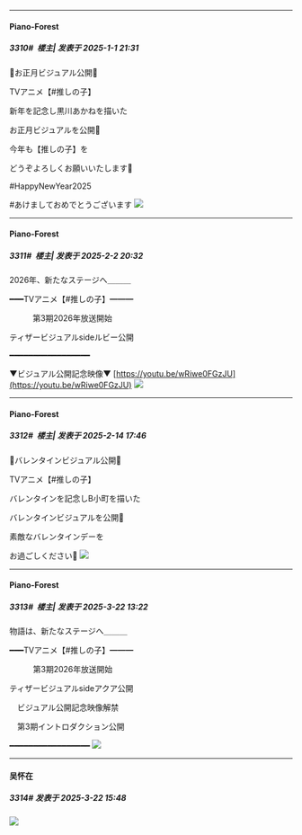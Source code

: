 ﻿
*****

####  Piano-Forest  
##### 3310#         楼主| 发表于 2025-1-1 21:31

🌟お正月ビジュアル公開🌟

TVアニメ【#推しの子】

新年を記念し黒川あかねを描いた

お正月ビジュアルを公開🎍

今年も【推しの子】を

どうぞよろしくお願いいたします🌟

#HappyNewYear2025 

#あけましておめでとうございます 
<img src="https://p.sda1.dev/21/f121847c49d26c7498639d2ef56c7de1/20250101_212924.jpg" referrerpolicy="no-referrer">

*****

####  Piano-Forest  
##### 3311#         楼主| 发表于 2025-2-2 20:32

2026年、新たなステージへ＿＿＿

━━━TVアニメ【#推しの子】━━━

     　  第3期2026年放送開始

 ティザービジュアルsideルビー公開 

━━━━━━━━━━━━━━━━━

▼ビジュアル公開記念映像▼
[https://youtu.be/wRiwe0FGzJU](https://youtu.be/wRiwe0FGzJU)
<img src="https://p.sda1.dev/21/bf007be3589ae5528f96f941c8f90ba8/20250202_203150.jpg" referrerpolicy="no-referrer">

*****

####  Piano-Forest  
##### 3312#         楼主| 发表于 2025-2-14 17:46

🌟バレンタインビジュアル公開🌟

TVアニメ【#推しの子】

バレンタインを記念しB小町を描いた

バレンタインビジュアルを公開🍫

素敵なバレンタインデーを

お過ごしください🌟
<img src="https://p.sda1.dev/22/18df51e386560af608c389ee35f5f955/20250214_174548.jpg" referrerpolicy="no-referrer">

*****

####  Piano-Forest  
##### 3313#         楼主| 发表于 2025-3-22 13:22

物語は、新たなステージへ＿＿＿

━━━TVアニメ【#推しの子】━━━

　　　第3期2026年放送開始 

ティザービジュアルsideアクア公開

　ビジュアル公開記念映像解禁

　第3期イントロダクション公開

━━━━━━━━━━━━━━━━━
<img src="https://p.sda1.dev/22/b71118d913291f06a1fd675527e7a5c8/20250322_132035.jpg" referrerpolicy="no-referrer">


*****

####  吴怀在  
##### 3314#       发表于 2025-3-22 15:48

<img src="https://p.sda1.dev/22/742f6c3141e18f8c19c7128fa3a431b9/OSHI-NO-KO-Season-3-side-Aqua-teaser-visual.webp" referrerpolicy="no-referrer">


